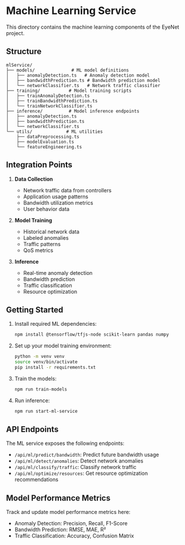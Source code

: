 # Machine Learning Service

This directory contains the machine learning components of the EyeNet project.

## Structure

```
mlService/
├── models/              # ML model definitions
│   ├── anomalyDetection.ts   # Anomaly detection model
│   ├── bandwidthPrediction.ts # Bandwidth prediction model
│   └── networkClassifier.ts   # Network traffic classifier
├── training/           # Model training scripts
│   ├── trainAnomalyDetection.ts
│   ├── trainBandwidthPrediction.ts
│   └── trainNetworkClassifier.ts
├── inference/          # Model inference endpoints
│   ├── anomalyDetection.ts
│   ├── bandwidthPrediction.ts
│   └── networkClassifier.ts
└── utils/             # ML utilities
    ├── dataPreprocessing.ts
    ├── modelEvaluation.ts
    └── featureEngineering.ts
```

## Integration Points

1. **Data Collection**
   - Network traffic data from controllers
   - Application usage patterns
   - Bandwidth utilization metrics
   - User behavior data

2. **Model Training**
   - Historical network data
   - Labeled anomalies
   - Traffic patterns
   - QoS metrics

3. **Inference**
   - Real-time anomaly detection
   - Bandwidth prediction
   - Traffic classification
   - Resource optimization

## Getting Started

1. Install required ML dependencies:
   ```bash
   npm install @tensorflow/tfjs-node scikit-learn pandas numpy
   ```

2. Set up your model training environment:
   ```bash
   python -m venv venv
   source venv/bin/activate
   pip install -r requirements.txt
   ```

3. Train the models:
   ```bash
   npm run train-models
   ```

4. Run inference:
   ```bash
   npm run start-ml-service
   ```

## API Endpoints

The ML service exposes the following endpoints:

- `/api/ml/predict/bandwidth`: Predict future bandwidth usage
- `/api/ml/detect/anomalies`: Detect network anomalies
- `/api/ml/classify/traffic`: Classify network traffic
- `/api/ml/optimize/resources`: Get resource optimization recommendations

## Model Performance Metrics

Track and update model performance metrics here:

- Anomaly Detection: Precision, Recall, F1-Score
- Bandwidth Prediction: RMSE, MAE, R²
- Traffic Classification: Accuracy, Confusion Matrix
